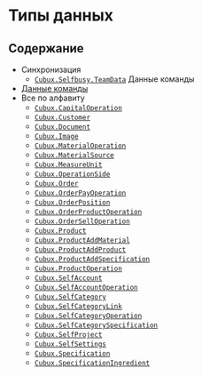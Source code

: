 Типы данных
===========

Содержание
----------

*   Синхронизация
    *   [`Cubux.Selfbusy.TeamData`](./sync/data-team.md) Данные команды
*   [Данные команды](team/README.md)
*   Все по алфавиту
    *   [`Cubux.CapitalOperation`](team/capital-operation.md)
    *   [`Cubux.Customer`](team/customer.md)
    *   [`Cubux.Document`](team/document.md)
    *   [`Cubux.Image`](team/image.md)
    *   [`Cubux.MaterialOperation`](team/material-operation.md)
    *   [`Cubux.MaterialSource`](team/material-source.md)
    *   [`Cubux.MeasureUnit`](team/measure-unit.md)
    *   [`Cubux.OperationSide`](team/operation-side.md)
    *   [`Cubux.Order`](team/order.md)
    *   [`Cubux.OrderPayOperation`](team/order-pay-operation.md)
    *   [`Cubux.OrderPosition`](team/order-position.md)
    *   [`Cubux.OrderProductOperation`](team/order-product-operation.md)
    *   [`Cubux.OrderSellOperation`](team/order-sell-operation.md)
    *   [`Cubux.Product`](team/product.md)
    *   [`Cubux.ProductAddMaterial`](team/product-add-material.md)
    *   [`Cubux.ProductAddProduct`](team/product-add-product.md)
    *   [`Cubux.ProductAddSpecification`](team/product-add-specification.md)
    *   [`Cubux.ProductOperation`](team/product-operation.md)
    *   [`Cubux.SelfAccount`](team/account.md)
    *   [`Cubux.SelfAccountOperation`](team/account-operation.md)
    *   [`Cubux.SelfCategory`](team/category.md)
    *   [`Cubux.SelfCategoryLink`](team/category-link.md)
    *   [`Cubux.SelfCategoryOperation`](team/category-operation.md)
    *   [`Cubux.SelfCategorySpecification`](team/category-specification.md)
    *   [`Cubux.SelfProject`](team/project.md)
    *   [`Cubux.SelfSettings`](team/settings.md)
    *   [`Cubux.Specification`](team/specification.md)
    *   [`Cubux.SpecificationIngredient`](team/specification-ingredient.md)
